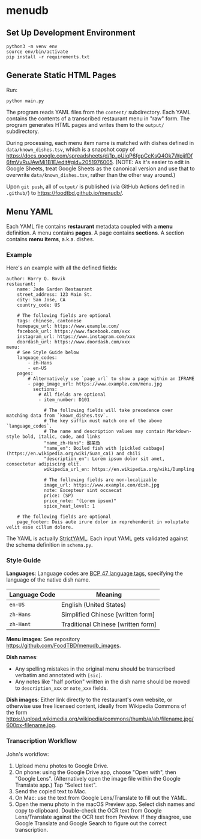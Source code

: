 # menudb

## Set Up Development Environment

    python3 -m venv env
    source env/bin/activate
    pip install -r requirements.txt

## Generate Static HTML Pages

Run:

    python main.py

The program reads YAML files from the `content/` subdirectory. Each YAML contains the contents of a transcribed restaurant menu in "raw" form. The program generates HTML pages and writes them to the `output/` subdirectory.

During processing, each menu item name is matched with dishes defined in `data/known_dishes.tsv`, which is a snapshot copy of https://docs.google.com/spreadsheets/d/1p_pUiqP6fgpCcKsQ4Ok7WpijfDf6fmVvRuJAwMi1B1E/edit#gid=2051976005. (NOTE: As it's easier to edit in Google Sheets, treat Google Sheets as the canonical version and use that to overwrite `data/known_dishes.tsv`, rather than the other way around.)

Upon `git push`, all of `output/` is published (via GitHub Actions defined in `.github/`) to https://foodtbd.github.io/menudb/.


## Menu YAML

Each YAML file contains **restaurant** metadata coupled with a **menu** definition.  A menu contains **pages**. A page contains **sections**. A section contains **menu items**, a.k.a. dishes.

### Example

Here's an example with all the defined fields:

    author: Harry Q. Bovik
    restaurant:
        name: Jade Garden Restaurant
        street_address: 123 Main St.
        city: San Jose, CA
        country_code: US

        # The following fields are optional
        tags: chinese, cantonese
        homepage_url: https://www.example.com/
        facebook_url: https://www.facebook.com/xxx
        instagram_url: https://www.instagram.com/xxx
        doordash_url: https://www.doordash.com/xxx
    menu:
        # See Style Guide below
        language_codes:
            - zh-Hans
            - en-US
        pages:
            # Alternatively use `page_url` to show a page within an IFRAME
            - page_image_url: https://www.example.com/menu.jpg
              sections:
                # All fields are optional
                - item_number: D101

                  # The following fields will take precedence over matching data from `known_dishes.tsv`.
                  # The key suffix must match one of the above `language_codes`.
                  # The name and description values may contain Markdown-style bold, italic, code, and links
                  "name_zh-Hans": 酸菜鱼
                  "name_en": Boiled fish with [pickled cabbage](https://en.wikipedia.org/wiki/Suan_cai) and chili
                  "description_en": Lorem ipsum dolor sit amet, consectetur adipiscing elit.
                  wikipedia_url_en: https://en.wikipedia.org/wiki/Dumpling

                  # The following fields are non-localizable
                  image_url: https://www.example.com/dish.jpg
                  note: Excepteur sint occaecat
                  price: (SP)
                  price_note: "(Lorem ipsum)"
                  spice_heat_level: 1

        # The following fields are optional
        page_footer: Duis aute irure dolor in reprehenderit in voluptate velit esse cillum dolore.

The YAML is actually [StrictYAML](https://hitchdev.com/strictyaml/). Each input YAML gets validated against the schema definition in `schema.py`.

### Style Guide

**Languages**: Language codes are [BCP 47 language tags](https://en.wikipedia.org/wiki/IETF_language_tag), specifying the language of the native dish name.

Language Code | Meaning
----- | -----
`en-US` | English (United States)
`zh-Hans` | Simplified Chinese [written form]
`zh-Hant` | Traditional Chinese [written form]

**Menu images**: See repository https://github.com/FoodTBD/menudb_images.

**Dish names**:
* Any spelling mistakes in the original menu should be transcribed verbatim and annotated with `[sic]`.
* Any notes like "half portion" written in the dish name should be moved to `description_xxx` or `note_xxx` fields.

**Dish images**: Either link directly to the restaurant's own website, or otherwise use free licensed content, ideally from Wikipedia Commons of the form https://upload.wikimedia.org/wikipedia/commons/thumb/a/ab/filename.jpg/600px-filename.jpg.

### Transcription Workflow

John's workflow:

1. Upload menu photos to Google Drive.
2. On phone: using the Google Drive app, choose "Open with", then "Google Lens". (Alternatively open the image file within the Google Translate app.) Tap "Select text".
3. Send the copied text to Mac.
4. On Mac: use the text from Google Lens/Translate to fill out the YAML.
5. Open the menu photo in the macOS Preview app. Select dish names and copy to clipboard. Double-check the OCR text from Google Lens/Translate against the OCR text from Preview. If they disagree, use Google Translate and Google Search to figure out the correct transcription.
